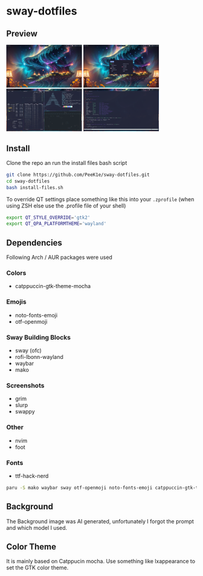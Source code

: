 # sway-dotfiles

## Preview
<p float="left">
  <img src="assets/desktop.png" width="200" />
  <img src="assets/rofi.png" width="200" /> 
  <img src="assets/shell.png" width="200" /> 
  <img src="assets/vim.png" width="200" /> 
</p>

## Install

Clone the repo an run the install files bash script

```bash
git clone https://github.com/PeeK1e/sway-dotfiles.git
cd sway-dotfiles
bash install-files.sh
```

To override QT settings place something like this into your `.zprofile` (when using ZSH else use the .profile file of your shell)
```bash
export QT_STYLE_OVERRIDE='gtk2'
export QT_QPA_PLATFORMTHEME='wayland'
```

## Dependencies

Following Arch / AUR packages were used

### Colors
* catppuccin-gtk-theme-mocha
### Emojis
* noto-fonts-emoji
* otf-openmoji
### Sway Building Blocks
* sway (ofc)
* rofi-lbonn-wayland
* waybar
* mako
### Screenshots
* grim
* slurp
* swappy
### Other
* nvim
* foot
### Fonts
* ttf-hack-nerd

```bash
paru -S mako waybar sway otf-openmoji noto-fonts-emoji catppuccin-gtk-theme-mocha grim slurp swappy nvim foot ttf-hack-nerd
```

## Background

The Background image was AI generated, unfortunately I forgot the prompt and which model I used.

## Color Theme

It is mainly based on Catppucin mocha. Use something like lxappearance to set the GTK color theme.
